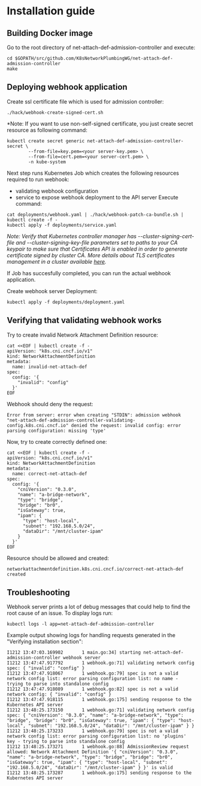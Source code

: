 # Installation guide

## Building Docker image
Go to the root directory of net-attach-def-admission-controller and execute:
```
cd $GOPATH/src/github.com/K8sNetworkPlumbingWG/net-attach-def-admission-controller
make
```

## Deploying webhook application
Create ssl certificate file which is used for admission controller:
```
./hack/webhook-create-signed-cert.sh
```

*Note: If you want to use non-self-signed certificate, you just create secret resource as following command:
```
kubectl create secret generic net-attach-def-admission-controller-secret \
        --from-file=key.pem=<your server-key.pem> \
        --from-file=cert.pem=<your server-cert.pem> \
        -n kube-system 
```

Next step runs Kubernetes Job which creates the following resources required to run webhook:
* validating webhook configuration
* service to expose webhook deployment to the API server
Execute command:
```
cat deployments/webhook.yaml | ./hack/webhook-patch-ca-bundle.sh | kubectl create -f -
kubectl apply -f deployments/service.yaml
```
*Note: Verify that Kubernetes controller manager has --cluster-signing-cert-file and --cluster-signing-key-file parameters set to paths to your CA keypair
to make sure that Certificates API is enabled in order to generate certificate signed by cluster CA.
More details about TLS certificates management in a cluster available [here](https://kubernetes.io/docs/tasks/tls/managing-tls-in-a-cluster/).*

If Job has succesfully completed, you can run the actual webhook application.

Create webhook server Deployment:
```
kubectl apply -f deployments/deployment.yaml
```

## Verifying that validating webhook works
Try to create invalid Network Attachment Definition resource:
```
cat <<EOF | kubectl create -f -
apiVersion: "k8s.cni.cncf.io/v1"
kind: NetworkAttachmentDefinition
metadata:
  name: invalid-net-attach-def
spec:
  config: '{
    "invalid": "config"
  }'
EOF
```
Webhook should deny the request:
```
Error from server: error when creating "STDIN": admission webhook "net-attach-def-admission-controller-validating-config.k8s.cni.cncf.io" denied the request: invalid config: error parsing configuration: missing 'type'
```

Now, try to create correctly defined one:
```
cat <<EOF | kubectl create -f -
apiVersion: "k8s.cni.cncf.io/v1"
kind: NetworkAttachmentDefinition
metadata:
  name: correct-net-attach-def
spec:
  config: '{
    "cniVersion": "0.3.0",
    "name": "a-bridge-network",
    "type": "bridge",
    "bridge": "br0",
    "isGateway": true,
    "ipam": {
      "type": "host-local",
      "subnet": "192.168.5.0/24",
      "dataDir": "/mnt/cluster-ipam"
    }
  }'
EOF
```
Resource should be allowed and created:
```
networkattachmentdefinition.k8s.cni.cncf.io/correct-net-attach-def created
```

## Troubleshooting
Webhook server prints a lot of debug messages that could help to find the root cause of an issue.
To display logs run:
```
kubectl logs -l app=net-attach-def-admission-controller
```
Example output showing logs for handling requests generated in the "Verifying installation section":
```
I1212 13:47:03.169902       1 main.go:34] starting net-attach-def-admission-controller webhook server
I1212 13:47:47.917792       1 webhook.go:71] validating network config spec: { "invalid": "config" }
I1212 13:47:47.918067       1 webhook.go:79] spec is not a valid network config list: error parsing configuration list: no name - trying to parse into standalone config
I1212 13:47:47.918089       1 webhook.go:82] spec is not a valid network config: { "invalid": "config" }
I1212 13:47:47.918115       1 webhook.go:175] sending response to the Kubernetes API server
I1212 13:48:25.173150       1 webhook.go:71] validating network config spec: { "cniVersion": "0.3.0", "name": "a-bridge-network", "type": "bridge", "bridge": "br0", "isGateway": true, "ipam": { "type": "host-local", "subnet": "192.168.5.0/24", "dataDir": "/mnt/cluster-ipam" } }
I1212 13:48:25.173233       1 webhook.go:79] spec is not a valid network config list: error parsing configuration list: no 'plugins' key - trying to parse into standalone config
I1212 13:48:25.173271       1 webhook.go:88] AdmissionReview request allowed: Network Attachment Definition '{ "cniVersion": "0.3.0", "name": "a-bridge-network", "type": "bridge", "bridge": "br0", "isGateway": true, "ipam": { "type": "host-local", "subnet": "192.168.5.0/24", "dataDir": "/mnt/cluster-ipam" } }' is valid
I1212 13:48:25.173287       1 webhook.go:175] sending response to the Kubernetes API server
```

